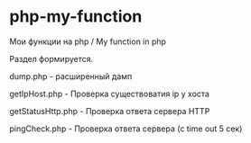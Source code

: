 # php-my-function
Мои функции на php / My function in php

Раздел формируется.

dump.php - расширенный дамп

getIpHost.php - Проверка существоватия ip у хоста

getStatusHttp.php - Проверка ответа сервера HTTP

pingCheck.php - Проверка ответа сервера (с time out 5 сек)
